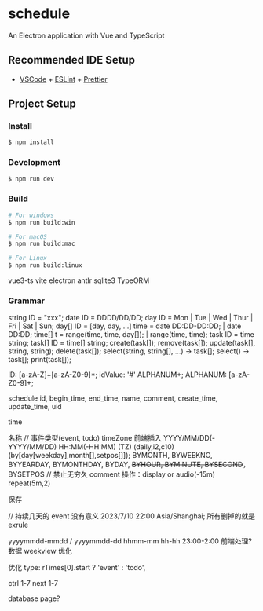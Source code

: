 # schedule

An Electron application with Vue and TypeScript

## Recommended IDE Setup

- [VSCode](https://code.visualstudio.com/) + [ESLint](https://marketplace.visualstudio.com/items?itemName=dbaeumer.vscode-eslint) + [Prettier](https://marketplace.visualstudio.com/items?itemName=esbenp.prettier-vscode)

## Project Setup

### Install

```bash
$ npm install
```

### Development

```bash
$ npm run dev
```

### Build

```bash
# For windows
$ npm run build:win

# For macOS
$ npm run build:mac

# For Linux
$ npm run build:linux
```


vue3-ts vite electron antlr sqlite3 TypeORM


### Grammar
string ID = "xxx";
date ID = DDDD/DD/DD;
day ID = Mon | Tue | Wed | Thur | Fri | Sat | Sun;
day[] ID = [day, day, ...]
time = date DD:DD-DD:DD; | date DD:DD;
time[] t = range(time, time, day[]); | range(time, time);
task ID = time string;
task[] ID = time[] string;
create(task[]);
remove(task[]);
update(task[], string, string);
delete(task[]);
select(string, string[], ...) -> task[];
select() -> task[];
print(task[]);

ID: [a-zA-Z]+[a-zA-Z0-9]*;
idValue: '#' ALPHANUM+;
ALPHANUM: [a-zA-Z0-9]+;


schedule
id, begin_time, end_time, name, comment, create_time, update_time, uid

time

名称
// 事件类型(event, todo)
timeZone 前端插入
YYYY/MM/DD(-YYYY/MM/DD) HH:MM(-HH:MM) (TZ) (daily,i2,c10) (by[day[weekday],month[],setpos[]]);
BYMONTH, BYWEEKNO, BYYEARDAY, BYMONTHDAY, BYDAY, ~~BYHOUR, BYMINUTE, BYSECOND~~，BYSETPOS
// 禁止无穷久
comment
操作：display or audio(-15m) repeat(5m,2)

保存

// 持续几天的 event 没有意义
2023/7/10 22:00 Asia/Shanghai;
所有删掉的就是 exrule


yyyymmdd-mmdd / yyyymmdd-dd
hhmm-mm
hh-hh
23:00-2:00
前端处理?数据
weekview 优化


优化 type: rTimes[0].start ? 'event' : 'todo',

ctrl 1-7 next 1-7

database page?
